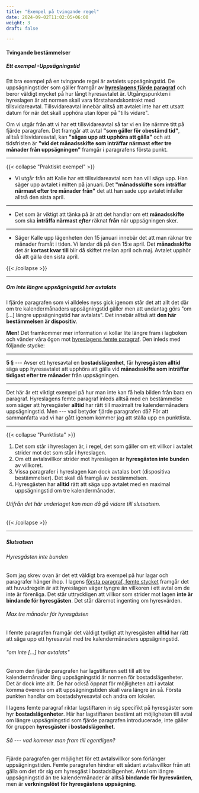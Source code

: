 ```yaml
---
title: "Exempel på tvingande regel"
date: 2024-09-02T11:02:05+06:00
weight: 3
draft: false

---
```


#### Tvingande bestämmelser

##### Ett exempel -Uppsägningstid

Ett bra exempel på en tvingande regel är avtalets uppsägningstid. De uppsägningstider som gäller framgår av [**hyreslagens fjärde paragraf**](/hyreslagen/p004/) och beror väldigt mycket på hur långt hyresavtalet är. Utgångspunkten i hyreslagen är att normen skall vara förstahandskontrakt med tillsvidareavtal. Tillsvidareavtal innebär alltså att avtalet inte har ett utsatt datum för när det skall upphöra utan löper på "tills vidare".

Om vi utgår från att vi har ett tillsvidareavtal så tar vi en lite närmre titt på fjärde paragrafen. Det framgår att avtal **"som gäller för obestämd tid"**, alltså tillsvidareavtal, kan **"sägas upp att upphöra att gälla"** och att tidsfristen är **"vid det månadsskifte som inträffar närmast efter tre månader från uppsägningen"** framgår i paragrafens första punkt.

---

{{< collapse "Praktiskt exempel" >}}

- Vi utgår från att Kalle har ett tillsvidareavtal som han vill säga upp. Han säger upp avtalet i mitten på januari. Det **"månadsskifte som inträffar närmast efter tre månader från"** det att han sade upp avtalet infaller alltså den sista april.

---

- Det som är viktigt att tänka på är att det handlar om ett **månadsskifte** som ska **inträffa närmast _efter_** räknat **från** när uppsägningen sker.

---

- Säger Kalle upp lägenheten den 15 januari innebär det att man räknar tre månader framåt i tiden. Vi landar då på den 15:e april. Det **månadsskifte** det är **kortast kvar till** blir då skiftet mellan april och maj. Avtalet upphör då att gälla den sista april.

{{< /collapse >}}

---

##### _Om inte längre uppsägningstid har avtalats_

I fjärde paragrafen som vi alldeles nyss gick igenom står det att allt det där om tre kalendermånaders uppsägningstid gäller men att undantag görs "om [...] längre uppsägningstid har avtalats". Det innebär alltså att **den här bestämmelsen är dispositiv**.

**Men!** Det framkommer mer information vi kollar lite längre fram i lagboken och vänder våra ögon mot [hyreslagens femte paragraf](/hyreslagen/p005). Den inleds med följande stycke:

---

**5 §** --- Avser ett hyresavtal en **bostadslägenhet**, får **hyresgästen alltid** säga upp hyresavtalet att upphöra att gälla vid **månadsskifte som inträffar tidigast efter tre månader** från uppsägningen.

---

Det här är ett viktigt exempel på hur man inte kan få hela bilden från bara en paragraf. Hyreslagens femte paragraf inleds alltså med en bestämmelse som säger att hyresgäster **alltid** har rätt till maximalt tre kalendermånaders uppsägningstid. Men --- vad betyder fjärde paragrafen då? För att sammanfatta vad vi har gått igenom kommer jag att ställa upp en punktlista.

---

{{< collapse "Punktlista" >}}

1. Det som står i hyreslagen är, i regel, det som gäller om ett villkor i avtalet strider mot det som står i hyreslagen.
2. Om ett avtalsvillkor strider mot hyreslagen är **hyresgästen inte bunden** av villkoret.
3. Vissa paragrafer i hyreslagen kan dock avtalas bort (dispositiva bestämmelser). Det skall då framgå av bestämmelsen.
4. Hyresgästen har **alltid** rätt att säga upp avtalet med en maximal uppsägningstid om tre kalendermånader.

###### Utifrån det här underlaget kan man då gå vidare till slutsatsen.

{{< /collapse >}}

---

##### Slutsatsen
###### Hyresgästen inte bunden
Som jag skrev ovan är det ett väldigt bra exempel på hur lagar och paragrafer hänger ihop. I lagens [första paragraf, femte stycket](/hyreslagen/p001#5-st) framgår det att huvudregeln är att hyreslagen väger tyngre än villkoren i ett avtal om de inte är förenliga. Det står uttryckligen att villkor som strider mot lagen **inte är bindande för hyresgästen**. Det står däremot ingenting om hyresvärden.

###### Max tre månader för hyresgästen
I femte paragrafen framgår det väldigt tydligt att hyresgästen **alltid** har rätt att säga upp ett hyresavtal med tre kalendermånaders uppsägningstid.

###### _"om inte [...] har avtalats"_
Genom den fjärde paragrafen har lagstiftaren sett till att tre kalendermånader lång uppsägningstid är normen för bostadslägenheter. Det är dock inte allt. De har också öppnat för möjligheten att i avtalat komma överens om att uppsägningstiden skall vara längre än så. Första punkten handlar om bostadshyresavtal och andra om lokaler.

I lagens femte paragraf riktar lagstiftaren in sig specifikt på hyresgäster som hyr **bostadslägenheter**. Här har lagstiftaren bestämt att möjligheten till avtal om längre uppsägningstid som fjärde paragrafen introducerade, inte gäller för gruppen **hyresgäster i bostadslägenhet**.

###### Så --- vad kommer man fram till egentligen?
Fjärde paragrafen ger möjlighet för ett avtalsvillkor som förlänger uppsägningstiden. Femte paragrafen hindrar ett sådant avtalsvillkor från att gälla om det rör sig om hyresgäst i bostadslägenhet. Avtal om längre uppsägningstid än tre kalendermånader är alltså **bindande för hyresvärden**, men är **verkningslöst för hyresgästens uppsägning**.
